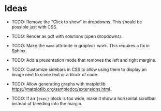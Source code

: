 # Ideas

- TODO: Remove the "Click to show" in dropdowns. This should be possible just
  with CSS.

- TODO: Render as pdf with solutions (open dropdowns).

- TODO: Make the `name` attribute in graphviz work. This requires a fix in
  Sphinx.

- TODO: Add a presentation mode that removes the left and right margins.

- TODO: Customize sidebars in CSS to allow using them to display an image next
  to some text or a block of code.

- TODO: Allow generating graphs with matplotlib
  <https://matplotlib.org/sampledoc/extensions.html>.

- TODO: If an `{exec}` block is too wide, make it show a horizontal scrollbar
  instead of bleeding into the margin.
